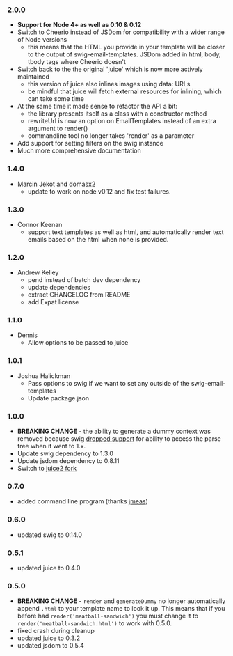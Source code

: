 ### 2.0.0

 * **Support for Node 4+ as well as 0.10 & 0.12**
 * Switch to Cheerio instead of JSDom for compatibility with a wider range of
   Node versions
   - this means that the HTML you provide in your template will be closer to
     the output of swig-email-templates.  JSDom added in html, body, tbody tags
     where Cheerio doesn't
 * Switch back to the the original 'juice' which is now more actively maintained
   - this version of juice also inlines images using data: URLs
   - be mindful that juice will fetch external resources for inlining, which can
     take some time
 * At the same time it made sense to refactor the API a bit:
   - the library presents itself as a class with a constructor method
   - rewriteUrl is now an option on EmailTemplates instead of an extra argument
     to render()
   - commandline tool no longer takes 'render' as a parameter
 * Add support for setting filters on the swig instance
 * Much more comprehensive documentation

### 1.4.0

 * Marcin Jekot and domasx2
   - update to work on node v0.12 and fix test failures.

### 1.3.0

 * Connor Keenan
   - support text templates as well as html, and automatically render
     text emails based on the html when none is provided.

### 1.2.0

 * Andrew Kelley
   - pend instead of batch dev dependency
   - update dependencies
   - extract CHANGELOG from README
   - add Expat license

### 1.1.0

 * Dennis
   - Allow options to be passed to juice

### 1.0.1

 * Joshua Halickman
   - Pass options to swig if we want to set any outside of the swig-email-templates
   - Update package.json

### 1.0.0

 * **BREAKING CHANGE** - the ability to generate a dummy context was removed
   because swig [dropped support](https://github.com/paularmstrong/swig/issues/176)
   for ability to access the parse tree when it went to 1.x.
 * Update swig dependency to 1.3.0
 * Update jsdom dependency to 0.8.11
 * Switch to [juice2 fork](https://github.com/andrewrk/juice)

### 0.7.0

 * added command line program (thanks [jmeas](https://github.com/jmeas))

### 0.6.0

 * updated swig to 0.14.0

### 0.5.1

 * updated juice to 0.4.0

### 0.5.0

 * **BREAKING CHANGE** - `render` and `generateDummy` no longer automatically append
   `.html` to your template name to look it up. This means that if you before had
   `render('meatball-sandwich')` you must change it to
   `render('meatball-sandwich.html')` to work with 0.5.0.
 * fixed crash during cleanup
 * updated juice to 0.3.2
 * updated jsdom to 0.5.4
